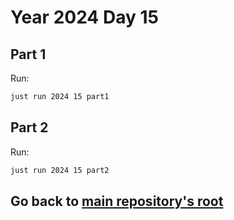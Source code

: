 # Year 2024 Day 15

## Part 1

Run:

```bash
just run 2024 15 part1
```

## Part 2

Run:

```bash
just run 2024 15 part2
```

## Go back to [main repository's root](/)
